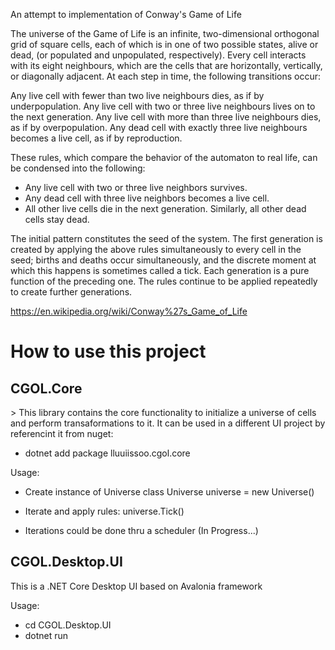 An attempt to implementation of Conway's Game of Life

The universe of the Game of Life is an infinite, two-dimensional orthogonal grid of square cells, each of which is in one of two possible states, alive or dead, (or populated and unpopulated, respectively). Every cell interacts with its eight neighbours, which are the cells that are horizontally, vertically, or diagonally adjacent. At each step in time, the following transitions occur:

Any live cell with fewer than two live neighbours dies, as if by underpopulation.
Any live cell with two or three live neighbours lives on to the next generation.
Any live cell with more than three live neighbours dies, as if by overpopulation.
Any dead cell with exactly three live neighbours becomes a live cell, as if by reproduction.

These rules, which compare the behavior of the automaton to real life, can be condensed into the following:
- Any live cell with two or three live neighbors survives.
- Any dead cell with three live neighbors becomes a live cell.
- All other live cells die in the next generation. Similarly, all other dead cells stay dead.

The initial pattern constitutes the seed of the system. The first generation is created by applying the above rules simultaneously to every cell in the seed; births and deaths occur simultaneously, and the discrete moment at which this happens is sometimes called a tick. Each generation is a pure function of the preceding one. The rules continue to be applied repeatedly to create further generations.

https://en.wikipedia.org/wiki/Conway%27s_Game_of_Life

<h1>How to use this project</h1>

<h2>CGOL.Core</h2>>
This library contains the core functionality to initialize a universe of cells and perform transaformations to it.
It can be used in a different UI project by referencint it from nuget:

- dotnet add package lluuiissoo.cgol.core

Usage:

- Create instance of Universe class
Universe universe = new Universe()

- Iterate and apply rules:
universe.Tick()

- Iterations could be done thru a scheduler (In Progress...)

<h2>CGOL.Desktop.UI</h2>
This is a .NET Core Desktop UI based on Avalonia framework

Usage:
- cd CGOL.Desktop.UI
- dotnet run



